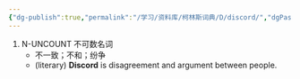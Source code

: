 ```yaml
---
{"dg-publish":true,"permalink":"/学习/资料库/柯林斯词典/D/discord/","dgPassFrontmatter":true}
---
```


1. N-UNCOUNT 不可数名词
	- 不一致；不和；纷争
	- (literary) **Discord** is disagreement and argument between people.